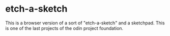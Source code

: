 # etch-a-sketch

This is a browser version of a sort of "etch-a-sketch" and a sketchpad. 
This is one of the last projects of the odin project foundation. 